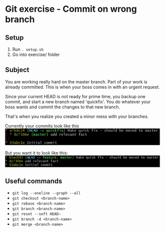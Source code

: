 # Git exercise - Commit on wrong branch

## Setup
1. Run `. setup.sh`
2. Go into exercise/ folder

## Subject
You are working really hard on the master branch. Part of your work is already committed. This is when your boss comes in with an urgent request.

Since your current HEAD is not ready for prime time, you backup one commit, and start a new branch named 'quickfix'. You do whatever your boss wants and commit the changes to that new branch.

That's when you realize you created a minor mess with your branches.

Currently your commits look like this
![Starting Tree](images/starting.jpg)

But you want it to look like this:
![Ending Tree](images/ending.jpg)

## Useful commands

-   `git log --oneline --graph --all`
-   `git checkout <branch-name>`
-   `git rebase <branch-name>`
-   `git branch <branch-name>`
-   `git reset --soft HEAD~`
-   `git branch -d <branch-name>`
-   `git merge <branch-name>`